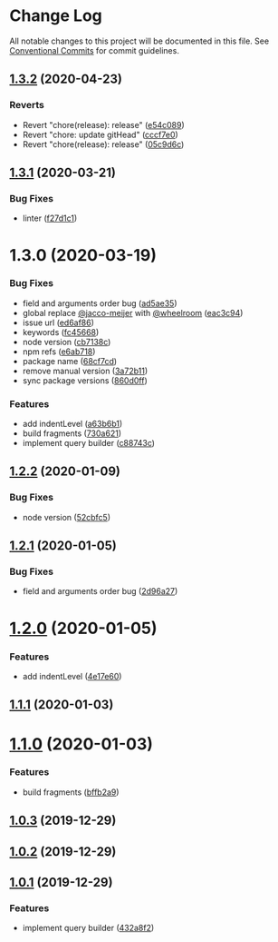 # Change Log

All notable changes to this project will be documented in this file.
See [Conventional Commits](https://conventionalcommits.org) for commit guidelines.

## [1.3.2](https://github.com/wheelroom/wheelroom/compare/@wheelroom/graphql-query-builder@1.3.3...@wheelroom/graphql-query-builder@1.3.2) (2020-04-23)


### Reverts

* Revert "chore(release): release" ([e54c089](https://github.com/wheelroom/wheelroom/commit/e54c0895b5f62dc43b86d34c9292041af2d1f774))
* Revert "chore: update gitHead" ([cccf7e0](https://github.com/wheelroom/wheelroom/commit/cccf7e005abc23726020a1c917bc153a92915cf9))
* Revert "chore(release): release" ([05c9d6c](https://github.com/wheelroom/wheelroom/commit/05c9d6cf301c3a4c505cf8bd375e3cb03e14620b))





## [1.3.1](https://github.com/wheelroom/wheelroom/compare/@wheelroom/graphql-query-builder@1.3.0...@wheelroom/graphql-query-builder@1.3.1) (2020-03-21)


### Bug Fixes

* linter ([f27d1c1](https://github.com/wheelroom/wheelroom/commit/f27d1c1023e743f8bf8ae35663ec29d064fa08c8))





# 1.3.0 (2020-03-19)


### Bug Fixes

* field and arguments order bug ([ad5ae35](https://github.com/wheelroom/wheelroom/commit/ad5ae3566ba4f55ed9b72b3473287ecae48c7e84))
* global replace [@jacco-meijer](https://github.com/jacco-meijer) with [@wheelroom](https://github.com/wheelroom) ([eac3c94](https://github.com/wheelroom/wheelroom/commit/eac3c949381a2a5ce2a7aa656f458681b680dc6c))
* issue url ([ed6af86](https://github.com/wheelroom/wheelroom/commit/ed6af864c251bcba2731ce3890c6c3a498d97cad))
* keywords ([fc45668](https://github.com/wheelroom/wheelroom/commit/fc456689bb0ad07a8f848ff962f48400e0afbcc1))
* node version ([cb7138c](https://github.com/wheelroom/wheelroom/commit/cb7138ccfc0296b1156dff6a700e45dcf483f3d3))
* npm refs ([e6ab718](https://github.com/wheelroom/wheelroom/commit/e6ab718a873361116950353de328502405a771cd))
* package name ([68cf7cd](https://github.com/wheelroom/wheelroom/commit/68cf7cd473b9c8b35144c37768e2311c51a90c75))
* remove manual version ([3a72b11](https://github.com/wheelroom/wheelroom/commit/3a72b118a6b688e94ac6ae9da05a0e3b7561696a))
* sync package versions ([860d0ff](https://github.com/wheelroom/wheelroom/commit/860d0ffe09d318c42d71351cd7f4ba7951e6b882))


### Features

* add indentLevel ([a63b6b1](https://github.com/wheelroom/wheelroom/commit/a63b6b16f25bbe91325fd36c93adf084269c0826))
* build fragments ([730a621](https://github.com/wheelroom/wheelroom/commit/730a62124f3753004adc676d120e2f572c3ad918))
* implement query builder ([c88743c](https://github.com/wheelroom/wheelroom/commit/c88743cc78ee577e972a2cfc64cf05652b5f346b))





## [1.2.2](https://github.com/wheelroom/graphql-query-builder/compare/v1.2.1...v1.2.2) (2020-01-09)


### Bug Fixes

* node version ([52cbfc5](https://github.com/wheelroom/graphql-query-builder/commit/52cbfc56417239957b0efbf4b8c5d24f3a639711))



## [1.2.1](https://github.com/wheelroom/graphql-query-builder/compare/v1.2.0...v1.2.1) (2020-01-05)


### Bug Fixes

* field and arguments order bug ([2d96a27](https://github.com/wheelroom/graphql-query-builder/commit/2d96a275ccdb6e452434776e99374f18ffb2eb5d))



# [1.2.0](https://github.com/wheelroom/graphql-query-builder/compare/v1.1.1...v1.2.0) (2020-01-05)


### Features

* add indentLevel ([4e17e60](https://github.com/wheelroom/graphql-query-builder/commit/4e17e60123d206b7b0ad43df4d32c8ac165fa3cb))



## [1.1.1](https://github.com/wheelroom/graphql-query-builder/compare/v1.1.0...v1.1.1) (2020-01-03)



# [1.1.0](https://github.com/wheelroom/graphql-query-builder/compare/v1.0.3...v1.1.0) (2020-01-03)


### Features

* build fragments ([bffb2a9](https://github.com/wheelroom/graphql-query-builder/commit/bffb2a91e993b40a1d8346ef8f2f33374885c27f))



## [1.0.3](https://github.com/wheelroom/graphql-query-builder/compare/v1.0.2...v1.0.3) (2019-12-29)



## [1.0.2](https://github.com/wheelroom/graphql-query-builder/compare/v1.0.1...v1.0.2) (2019-12-29)



## [1.0.1](https://github.com/wheelroom/graphql-query-builder/compare/432a8f2564be8d4b4cba783a0251b1f3b25a1eea...v1.0.1) (2019-12-29)


### Features

* implement query builder ([432a8f2](https://github.com/wheelroom/graphql-query-builder/commit/432a8f2564be8d4b4cba783a0251b1f3b25a1eea))
